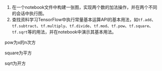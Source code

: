 1. 在一个notebook文件中构建一张图，实现两个数的加法操作，并在两个不同的会话中执行图。
2. 查找资料学习TensorFlow中执行常量基本运算API的基本用法，如`tf.add`、`tf.subtract`、`tf.multiply`、`tf.divide`、`tf.mod`、`tf.pow`、`tf.square`、`tf.sqrt`等的用法，并在notebook中演示其基本用法。



pow为x的n次方

square为平方

sqrt为开方